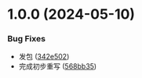 # 1.0.0 (2024-05-10)

### Bug Fixes

- 发包 ([342e502](https://github.com/kakuilan/js-helper/commit/342e5023177055ced7342fdb876234ca18c78ec7))
- 完成初步重写 ([568bb35](https://github.com/kakuilan/js-helper/commit/568bb355c2daec1511aff7731361def54e3e5245))
